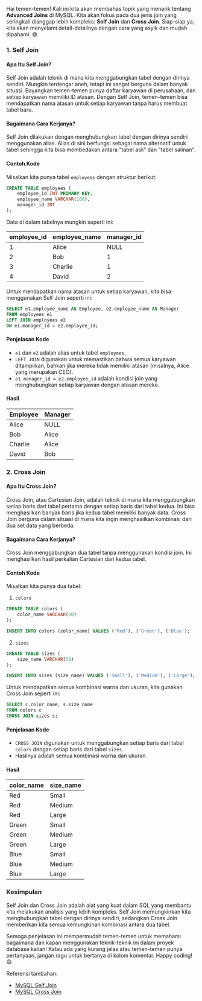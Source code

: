 Hai temen-temen! Kali ini kita akan membahas topik yang menarik tentang **Advanced Joins** di MySQL. Kita akan fokus pada dua jenis join yang seringkali dianggap lebih kompleks: **Self Join** dan **Cross Join**. Siap-siap ya, kita akan menyelami detail-detailnya dengan cara yang asyik dan mudah dipahami. 😄

### 1. **Self Join**

#### Apa Itu Self Join?

Self Join adalah teknik di mana kita menggabungkan tabel dengan dirinya sendiri. Mungkin terdengar aneh, tetapi ini sangat berguna dalam banyak situasi. Bayangkan temen-temen punya daftar karyawan di perusahaan, dan setiap karyawan memiliki ID atasan. Dengan Self Join, temen-temen bisa mendapatkan nama atasan untuk setiap karyawan tanpa harus membuat tabel baru.

#### Bagaimana Cara Kerjanya?

Self Join dilakukan dengan menghubungkan tabel dengan dirinya sendiri menggunakan alias. Alias di sini berfungsi sebagai nama alternatif untuk tabel sehingga kita bisa membedakan antara "tabel asli" dan "tabel salinan".

#### Contoh Kode

Misalkan kita punya tabel `employees` dengan struktur berikut:

```sql
CREATE TABLE employees (
    employee_id INT PRIMARY KEY,
    employee_name VARCHAR(100),
    manager_id INT
);
```

Data di dalam tabelnya mungkin seperti ini:

| employee_id | employee_name | manager_id |
|-------------|---------------|------------|
| 1           | Alice         | NULL       |
| 2           | Bob           | 1          |
| 3           | Charlie       | 1          |
| 4           | David         | 2          |

Untuk mendapatkan nama atasan untuk setiap karyawan, kita bisa menggunakan Self Join seperti ini:

```sql
SELECT e1.employee_name AS Employee, e2.employee_name AS Manager
FROM employees e1
LEFT JOIN employees e2
ON e1.manager_id = e2.employee_id;
```

#### Penjelasan Kode

- `e1` dan `e2` adalah alias untuk tabel `employees`. 
- `LEFT JOIN` digunakan untuk memastikan bahwa semua karyawan ditampilkan, bahkan jika mereka tidak memiliki atasan (misalnya, Alice yang merupakan CEO).
- `e1.manager_id = e2.employee_id` adalah kondisi join yang menghubungkan setiap karyawan dengan atasan mereka.

#### Hasil

| Employee | Manager |
|----------|---------|
| Alice    | NULL    |
| Bob      | Alice   |
| Charlie  | Alice   |
| David    | Bob     |

### 2. **Cross Join**

#### Apa Itu Cross Join?

Cross Join, atau Cartesian Join, adalah teknik di mana kita menggabungkan setiap baris dari tabel pertama dengan setiap baris dari tabel kedua. Ini bisa menghasilkan banyak baris jika kedua tabel memiliki banyak data. Cross Join berguna dalam situasi di mana kita ingin menghasilkan kombinasi dari dua set data yang berbeda.

#### Bagaimana Cara Kerjanya?

Cross Join menggabungkan dua tabel tanpa menggunakan kondisi join. Ini menghasilkan hasil perkalian Cartesian dari kedua tabel.

#### Contoh Kode

Misalkan kita punya dua tabel:

1. `colors`

```sql
CREATE TABLE colors (
    color_name VARCHAR(50)
);

INSERT INTO colors (color_name) VALUES ('Red'), ('Green'), ('Blue');
```

2. `sizes`

```sql
CREATE TABLE sizes (
    size_name VARCHAR(50)
);

INSERT INTO sizes (size_name) VALUES ('Small'), ('Medium'), ('Large');
```

Untuk mendapatkan semua kombinasi warna dan ukuran, kita gunakan Cross Join seperti ini:

```sql
SELECT c.color_name, s.size_name
FROM colors c
CROSS JOIN sizes s;
```

#### Penjelasan Kode

- `CROSS JOIN` digunakan untuk menggabungkan setiap baris dari tabel `colors` dengan setiap baris dari tabel `sizes`.
- Hasilnya adalah semua kombinasi warna dan ukuran.

#### Hasil

| color_name | size_name |
|------------|-----------|
| Red        | Small     |
| Red        | Medium    |
| Red        | Large     |
| Green      | Small     |
| Green      | Medium    |
| Green      | Large     |
| Blue       | Small     |
| Blue       | Medium    |
| Blue       | Large     |

### Kesimpulan

Self Join dan Cross Join adalah alat yang kuat dalam SQL yang membantu kita melakukan analisis yang lebih kompleks. Self Join memungkinkan kita menghubungkan tabel dengan dirinya sendiri, sedangkan Cross Join memberikan kita semua kemungkinan kombinasi antara dua tabel.

Semoga penjelasan ini mempermudah temen-temen untuk memahami bagaimana dan kapan menggunakan teknik-teknik ini dalam proyek database kalian! Kalau ada yang kurang jelas atau temen-temen punya pertanyaan, jangan ragu untuk bertanya di kolom komentar. Happy coding! 😄

Referensi tambahan:
- [MySQL Self Join](https://dev.mysql.com/doc/refman/8.0/en/join.html)
- [MySQL Cross Join](https://dev.mysql.com/doc/refman/8.0/en/join.html)

